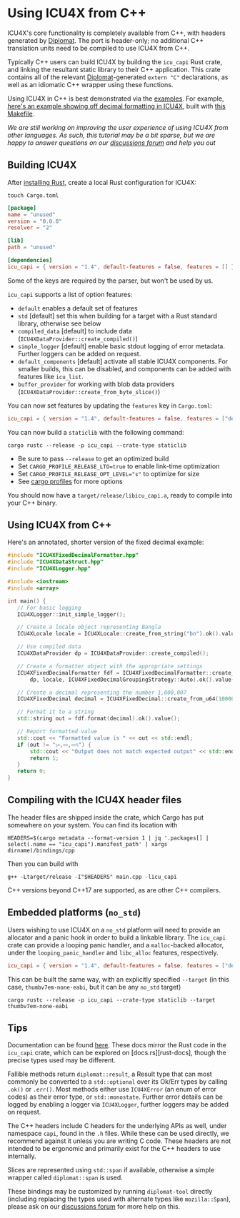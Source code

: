 # Using ICU4X from C++

ICU4X's core functionality is completely available from C++, with headers generated by [Diplomat]. The port is header-only; no additional C++ translation units need to be compiled to use ICU4X from C++.

Typically C++ users can build ICU4X by building the `icu_capi` Rust crate, and linking the resultant static library to their C++ application. This crate contains all of the relevant [Diplomat]-generated `extern "C"` declarations, as well as an idiomatic C++ wrapper using these functions.

Using ICU4X in C++ is best demonstrated via the [examples](cpp). For example, [here's an example showing off decimal formatting in ICU4X](cpp/fixeddecimal.cpp), built with [this Makefile](cpp/Makefile).

_We are still working on improving the user experience of using ICU4X from other languages. As such, this tutorial may be a bit sparse, but we are happy to answer questions on our [discussions forum] and help you out_

## Building ICU4X

After [installing Rust](https://rustup.rs), create a local Rust configuration for ICU4X:

```shell
touch Cargo.toml
```

```toml
[package]
name = "unused"
version = "0.0.0"
resolver = "2"

[lib]
path = "unused"

[dependencies]
icu_capi = { version = "1.4", default-features = false, features = [] }
```

Some of the keys are required by the parser, but won't be used by us. 

`icu_capi` supports a list of option features:

- `default` enables a default set of features
- `std` \[default\] set this when building for a target with a Rust standard library, otherwise see below
- `compiled_data` \[default\] to include data (`ICU4XDataProvider::create_compiled()`)
- `simple_logger` \[default\] enable basic stdout logging of error metadata. Further loggers can be added on request.
- `default_components` \[default\] activate all stable ICU4X components. For smaller builds, this can be disabled, and components can be added with features like `icu_list`.
- `buffer_provider` for working with blob data providers (`ICU4XDataProvider::create_from_byte_slice()`)

You can now set features by updating the `features` key in `Cargo.toml`:

```toml
icu_capi = { version = "1.4", default-features = false, features = ["default", "buffer_provider"] }

```

You can now build a `staticlib` with the following command:

```shell
cargo rustc --release -p icu_capi --crate-type staticlib
```

- Be sure to pass `--release` to get an optimized build
- Set `CARGO_PROFILE_RELEASE_LTO=true` to enable link-time optimization
- Set `CARGO_PROFILE_RELEASE_OPT_LEVEL="s"` to optimize for size
- See [cargo profiles](cargo-profiles) for more options

You should now have a `target/release/libicu_capi.a`, ready to compile into your C++ binary.

## Using ICU4X from C++
Here's an annotated, shorter version of the fixed decimal example:

 ```cpp
#include "ICU4XFixedDecimalFormatter.hpp"
#include "ICU4XDataStruct.hpp"
#include "ICU4XLogger.hpp"

#include <iostream>
#include <array>

int main() {
    // For basic logging
    ICU4XLogger::init_simple_logger();

    // Create a locale object representing Bangla
    ICU4XLocale locale = ICU4XLocale::create_from_string("bn").ok().value();

    // Use compiled data
    ICU4XDataProvider dp = ICU4XDataProvider::create_compiled();

    // Create a formatter object with the appropriate settings
    ICU4XFixedDecimalFormatter fdf = ICU4XFixedDecimalFormatter::create_with_grouping_strategy(
        dp, locale, ICU4XFixedDecimalGroupingStrategy::Auto).ok().value();

    // Create a decimal representing the number 1,000,007
    ICU4XFixedDecimal decimal = ICU4XFixedDecimal::create_from_u64(1000007);

    // Format it to a string
    std::string out = fdf.format(decimal).ok().value();

    // Report formatted value
    std::cout << "Formatted value is " << out << std::endl;
    if (out != "১০,০০,০০৭") {
        std::cout << "Output does not match expected output" << std::endl;
        return 1;
    }
    return 0;
}
```

## Compiling with the ICU4X header files

The header files are shipped inside the crate, which Cargo has put somewhere on your system. You can find its location with
```shell
HEADERS=$(cargo metadata --format-version 1 | jq '.packages[] | select(.name == "icu_capi").manifest_path' | xargs dirname)/bindings/cpp
```

Then you can build with
```shell
g++ -Ltarget/release -I"$HEADERS" main.cpp -licu_capi
```

C++ versions beyond C++17 are supported, as are other C++ compilers.

## Embedded platforms (`no_std`)

Users wishing to use ICU4X on a `no_std` platform will need to provide an allocator and a panic hook in order to build a linkable library. The `icu_capi` crate can provide a looping panic handler, and a `malloc`-backed allocator, under the `looping_panic_handler` and `libc_alloc` features, respectively.

```toml
icu_capi = { version = "1.4", default-features = false, features = ["default_components", "buffer_provider", "looping_panic_handler", "libc_alloc"] }

```

This can be built the same way, with an explicitly specified `--target` (in this case, `thumbv7em-none-eabi`, but it can be any `no_std` target)

```shell
cargo rustc --release -p icu_capi --crate-type staticlib --target thumbv7em-none-eabi
```

## Tips

Documentation can be found [here](https://unicode-org.github.io/icu4x/cppdoc/). These docs mirror the Rust code in the `icu_capi` crate, which can be explored on [docs.rs][rust-docs], though the precise types used may be different.

Fallible methods return `diplomat::result`, a Result type that can most commonly be converted to a `std::optional` over its Ok/Err types by calling `.ok()` or `.err()`. Most methods either use `ICU4XError` (an enum of error codes) as their error type, or `std::monostate`. Further error details can be logged by enabling a logger via `ICU4XLogger`, further loggers may be added on request.

The C++ headers include C headers for the underlying APIs as well, under namespace `capi`, found in the `.h` files. While these can be used directly, we recommend against it unless you are writing C code. These headers are not intended to be ergonomic and primarily exist for the C++ headers to use internally.

Slices are represented using `std::span` if available, otherwise a simple wrapper called `diplomat::span` is used.

These bindings may be customized by running `diplomat-tool` directly (including replacing the types used with alternate types like `mozilla::Span`), please ask on our [discussions forum] for more help on this.


 [discussions forum]: https://github.com/unicode-org/icu4x/discussions
 [Diplomat]: https://github.com/rust-diplomat/diplomat
 [cargo-profiles]: https://doc.rust-lang.org/cargo/reference/profiles.html
